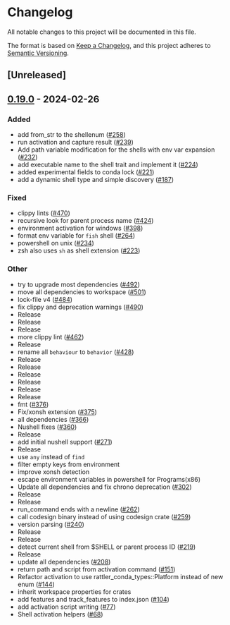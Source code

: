 # Changelog
All notable changes to this project will be documented in this file.

The format is based on [Keep a Changelog](https://keepachangelog.com/en/1.0.0/),
and this project adheres to [Semantic Versioning](https://semver.org/spec/v2.0.0.html).

## [Unreleased]

## [0.19.0](https://github.com/baszalmstra/rattler/compare/rattler_shell-v0.18.0...rattler_shell-v0.19.0) - 2024-02-26

### Added
- add from_str to the shellenum ([#258](https://github.com/baszalmstra/rattler/pull/258))
- run activation and capture result ([#239](https://github.com/baszalmstra/rattler/pull/239))
- Add path variable modification for the shells with env var expansion ([#232](https://github.com/baszalmstra/rattler/pull/232))
- add executable name to the shell trait and implement it ([#224](https://github.com/baszalmstra/rattler/pull/224))
- added experimental fields to conda lock ([#221](https://github.com/baszalmstra/rattler/pull/221))
- add a dynamic shell type and simple discovery ([#187](https://github.com/baszalmstra/rattler/pull/187))

### Fixed
- clippy lints ([#470](https://github.com/baszalmstra/rattler/pull/470))
- recursive look for parent process name ([#424](https://github.com/baszalmstra/rattler/pull/424))
- environment activation for windows ([#398](https://github.com/baszalmstra/rattler/pull/398))
- format env variable for `fish` shell ([#264](https://github.com/baszalmstra/rattler/pull/264))
- powershell on unix ([#234](https://github.com/baszalmstra/rattler/pull/234))
- zsh also uses `sh` as shell extension ([#223](https://github.com/baszalmstra/rattler/pull/223))

### Other
- try to upgrade most dependencies ([#492](https://github.com/baszalmstra/rattler/pull/492))
- move all dependencies to workspace ([#501](https://github.com/baszalmstra/rattler/pull/501))
- lock-file v4 ([#484](https://github.com/baszalmstra/rattler/pull/484))
- fix clippy and deprecation warnings ([#490](https://github.com/baszalmstra/rattler/pull/490))
- Release
- Release
- Release
- more clippy lint ([#462](https://github.com/baszalmstra/rattler/pull/462))
- Release
- rename all `behaviour` to `behavior` ([#428](https://github.com/baszalmstra/rattler/pull/428))
- Release
- Release
- Release
- Release
- Release
- Release
- fmt ([#376](https://github.com/baszalmstra/rattler/pull/376))
- Fix/xonsh extension ([#375](https://github.com/baszalmstra/rattler/pull/375))
- all dependencies ([#366](https://github.com/baszalmstra/rattler/pull/366))
- Nushell fixes ([#360](https://github.com/baszalmstra/rattler/pull/360))
- Release
- add initial nushell support ([#271](https://github.com/baszalmstra/rattler/pull/271))
- Release
- use `any` instead of `find`
- filter empty keys from environment
- improve xonsh detection
- escape environment variables in powershell for Programs(x86)
- Update all dependencies and fix chrono deprecation ([#302](https://github.com/baszalmstra/rattler/pull/302))
- Release
- Release
- run_command ends with a newline ([#262](https://github.com/baszalmstra/rattler/pull/262))
- call codesign binary instead of using codesign crate ([#259](https://github.com/baszalmstra/rattler/pull/259))
- version parsing ([#240](https://github.com/baszalmstra/rattler/pull/240))
- Release
- Release
- detect current shell from $SHELL or parent process ID ([#219](https://github.com/baszalmstra/rattler/pull/219))
- Release
- update all dependencies ([#208](https://github.com/baszalmstra/rattler/pull/208))
- return path and script from activation command ([#151](https://github.com/baszalmstra/rattler/pull/151))
- Refactor activation to use rattler_conda_types::Platform instead of new enum ([#144](https://github.com/baszalmstra/rattler/pull/144))
- inherit workspace properties for crates
- add features and track_features to index.json ([#104](https://github.com/baszalmstra/rattler/pull/104))
- add activation script writing ([#77](https://github.com/baszalmstra/rattler/pull/77))
- Shell activation helpers ([#68](https://github.com/baszalmstra/rattler/pull/68))
